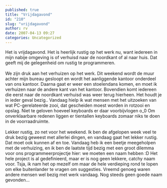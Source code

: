 ```yaml
---
published: true
title: "Vrijdagavond"
id: "210"
slug: "vrijdagavond"
author: rv
date: 2007-04-13 09:27
categories: Uncategorized
---
```

Het is vrijdagavond. Het is heerlijk rustig op het werk nu, want iedereen in mijn nabije omgeving is of verhuisd naar de noordkant of al naar huis. Dat geeft mij de gelegenheid om rustig te programmeren.<br /><br />We zijn druk aan het verhuizen op het werk. Dit weekend wordt de muur achter mijn bureau gesloopt en wordt het aanliggende kantoor onderdeel van ons kantoor. Daarna gaat er weer een stoelendans komen, en moet ik verhuizen naar de andere kant van het kantoor. Bovendien komt iedereen die eerst naar de noordkant verhuisd was weer terug hierheen. Het houdt je in ieder geval bezig.. Vandaag hielp ik wat mensen met het uitzoeken van wat PC-gerelateerde zooi, dat gescheiden moest worden in rotzooi en opslag. Niet te geloven hoeveel keyboards er daar voorbijvlogen o_0 Om onverklaarbare redenen liggen er tientallen keyboards zomaar niks te doen in de voorraadruimte.<br /><br />Lekker rustig, zo net voor het weekend. Ik ben de afgelopen week veel te druk bezig geweest met allerlei dingen, en vandaag gaat het lekker rustig. Dat moet ook kunnen af en toe. Vandaag heb ik een beetje meegeholpen met de verhuizing, en ik ben de laatste tijd bezig met een groot dilemma voor ons programmeerprojectje hier: we moeten een naam hebben :D Het hele project is al gedefinieerd, maar er is nog geen lekkere, catchy naam voor. Tsja, ik nam het op mezelf om maar de hele verdieping rond te lopen om elke buitenlander te vragen om suggesties. Vreemd genoeg waren andere mensen wel bezig met werk vandaag. Nog steeds geen goede naam gevonden...